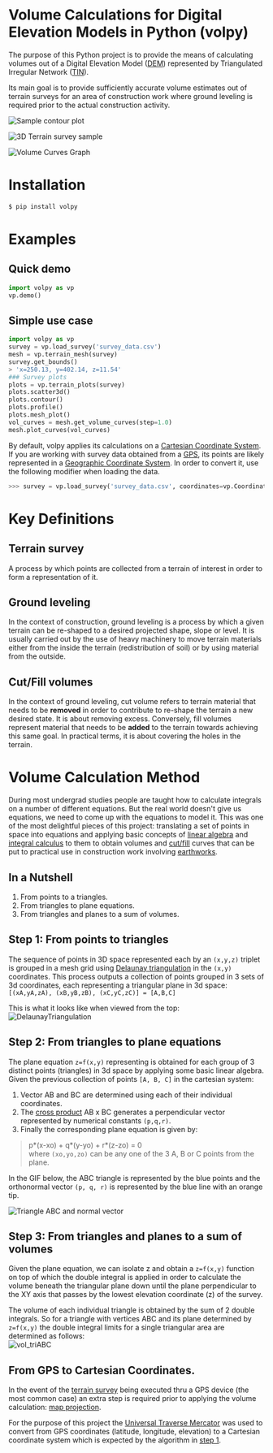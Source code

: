 # Volume Calculations for Digital Elevation Models in Python (**volpy**)

The purpose of this Python project is to provide the means of calculating volumes out of a Digital Elevation Model ([DEM](https://en.wikipedia.org/wiki/Digital_elevation_model)) represented by Triangulated Irregular Network ([TIN](https://en.wikipedia.org/wiki/Triangulated_irregular_network)).

Its main goal is to provide sufficiently accurate volume estimates out of terrain surveys for an area of construction work where ground leveling is required prior to the actual construction activity.

![Sample contour plot](images/Contour.jpg)

![3D Terrain survey sample](images/3d_view.gif)

![Volume Curves Graph](images/Curves.jpg)

# Installation
```bash
$ pip install volpy
```

# Examples

## Quick demo

```Python
import volpy as vp
vp.demo()
```

## Simple use case

```Python
import volpy as vp
survey = vp.load_survey('survey_data.csv')
mesh = vp.terrain_mesh(survey)
survey.get_bounds()
> 'x=250.13, y=402.14, z=11.54'
### Survey plots
plots = vp.terrain_plots(survey)
plots.scatter3d()
plots.contour()
plots.profile()
plots.mesh_plot()
vol_curves = mesh.get_volume_curves(step=1.0)
mesh.plot_curves(vol_curves)
```

By default, volpy applies its calculations on a [Cartesian Coordinate System](https://en.wikipedia.org/wiki/Cartesian_coordinate_system). If you are working with survey data obtained from a [GPS](https://en.wikipedia.org/wiki/Global_Positioning_System), its points are likely represented in a [Geographic Coordinate System](https://en.wikipedia.org/wiki/Geographic_coordinate_system). In order to convert it, use the following modifier when loading the data.

```Python
>>> survey = vp.load_survey('survey_data.csv', coordinates=vp.CoordinateSystem.GEOGRAPHIC)
```

# Key Definitions

## Terrain survey
A process by which points are collected from a terrain of interest in order to form a representation of it.

## Ground leveling
In the context of construction, ground leveling is a process by which a given terrain can be re-shaped to a desired projected shape, slope or level. It is usually carried out by the use of heavy machinery to move terrain materials either from the inside the terrain (redistribution of soil) or by using material from the outside.

## Cut/Fill volumes
In the context of ground leveling, cut volume refers to terrain material that needs to be **removed** in order to contribute to re-shape the terrain a new desired state. It is about removing excess. Conversely, fill volumes represent material that needs to be **added** to the terrain towards achieving this same goal. In practical terms, it is about covering the holes in the terrain.

# Volume Calculation Method

During most undergrad studies people are taught how to calculate integrals on a number of different equations. But the real world doesn't give us equations, we need to come up with the equations to model it. This was one of the most delightful pieces of this project: translating a set of points in space into equations and applying basic concepts of [linear algebra](https://en.wikipedia.org/wiki/Linear_algebra) and [integral calculus](https://en.wikipedia.org/wiki/Integral) to them to obtain volumes and [cut/fill](https://en.wikipedia.org/wiki/Cut_and_fill) curves that can be put to practical use in construction work involving [earthworks](https://en.wikipedia.org/wiki/Earthworks_(engineering)).

## In a Nutshell
1. From points to a triangles.
2. From triangles to plane equations.
3. From triangles and planes to a sum of volumes.

## Step 1: From points to triangles
The sequence of points in 3D space represented each by an `(x,y,z)` triplet is grouped in a mesh grid using [Delaunay triangulation](https://en.wikipedia.org/wiki/Delaunay_triangulation) in the `(x,y)` coordinates. This process outputs a collection of points grouped in 3 sets of 3d coordinates, each representing a triangular plane in 3d space:  
`[(xA,yA,zA), (xB,yB,zB), (xC,yC,zC)] = [A,B,C]`  

This is what it looks like when viewed from the top:  
![DelaunayTriangulation](images/MeshXY.jpg)

## Step 2: From triangles to plane equations
The plane equation `z=f(x,y)` representing is obtained for each group of 3 distinct points (triangles) in 3d space by applying some basic linear algebra. Given the previous collection of points `[A, B, C]` in the cartesian system:  
1. Vector AB and BC are determined using each of their individual coordinates.
2. The [cross product](https://en.wikipedia.org/wiki/Cross_product) AB x BC generates a perpendicular vector represented by numerical constants `(p,q,r)`.
3. Finally the corresponding plane equation is given by:  
> p*(x-xo) + q*(y-yo) + r*(z-zo) = 0  
where `(xo,yo,zo)` can be any one of the 3 A, B or C points from the plane.

In the GIF below, the ABC triangle is represented by the blue points and the orthonormal vector `(p, q, r)` is represented by the blue line with an orange tip.

![Triangle ABC and normal vector](images/TriangleABC_NormalVector.gif)

## Step 3: From triangles and planes to a sum of volumes
Given the plane equation, we can isolate z and obtain a `z=f(x,y)` function on top of which the double integral is applied in order to calculate the volume beneath the triangular plane down until the plane perpendicular to the XY axis that passes by the lowest elevation coordinate (z) of the survey.  

The volume of each individual triangle is obtained by the sum of 2 double integrals. So for a triangle with vertices ABC and its plane determined by `z=f(x,y)` the double integral limits for a single triangular area are determined as follows:  
![vol_triABC](images/Vol_triABC.jpg)  

## From GPS to Cartesian Coordinates.
In the event of the [terrain survey](###-Terrain-survey) being executed thru a GPS device (the most common case) an extra step is required prior to applying the volume calculation: [map projection](https://en.wikipedia.org/wiki/Map_projection).

For the purpose of this project the [Universal Traverse Mercator](https://en.wikipedia.org/wiki/Universal_Transverse_Mercator_coordinate_system) was used to convert from GPS coordinates (latitude, longitude, elevation) to a Cartesian coordinate system which is expected by the algorithm in [step 1](###-Step-1:-From-points-to-triangles).
